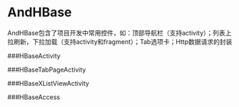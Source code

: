 # AndHBase
AndHBase包含了项目开发中常用控件，如：顶部导航栏（支持activity）；列表上拉刷新，下拉加载（支持activity和fragment）；Tab选项卡；Http数据请求的封装

###HBaseActivity

###HBaseTabPageActivity

###HBaseXListViewActivity

###HBaseAccess
